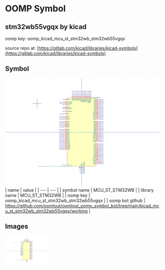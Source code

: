 # OOMP Symbol  
## stm32wb55vgqx  by kicad  
  
oomp key: oomp_kicad_mcu_st_stm32wb_stm32wb55vgqx  
  
source repo at: [https://gitlab.com/kicad/libraries/kicad-symbols](https://gitlab.com/kicad/libraries/kicad-symbols)  
## Symbol  
  
[![working.png](working_600.png)](working.png)  
| name | value | 
| --- | --- | 
| symbol name | MCU_ST_STM32WB | 
| library name | MCU_ST_STM32WB | 
| oomp key | oomp_kicad_mcu_st_stm32wb_stm32wb55vgqx | 
| oomp bot github | https://github.com/oomlout/oomlout_oomp_symbol_bot/tree/main/kicad_mcu_st_stm32wb_stm32wb55vgqx/working | 
## Images  
  
[![working.png](working_140.png)](working.png)  
